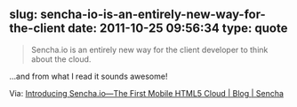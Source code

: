 slug: sencha-io-is-an-entirely-new-way-for-the-client
date: 2011-10-25 09:56:34
type: quote
---

> Sencha.io is an entirely new way for the client developer to think about the cloud.

…and from what I read it sounds awesome!

 Via: [Introducing Sencha.io—The First Mobile HTML5 Cloud | Blog | Sencha](http://www.sencha.com/blog/introducing-sencha-io-the-first-mobile-html5-cloud/)
